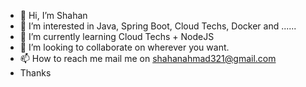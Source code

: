 - 👋 Hi, I’m Shahan
- 👀 I’m interested in Java, Spring Boot, Cloud Techs, Docker and ......
- 🌱 I’m currently learning Cloud Techs + NodeJS
- 💞️ I’m looking to collaborate on wherever you want.
- 📫 How to reach me mail me on shahanahmad321@gmail.com 
- Thanks 

<!---
Dhruvvvvv/Dhruvvvvv is a ✨ special ✨ repository because its `README.md` (this file) appears on your GitHub profile.
You can click the Preview link to take a look at your changes.
--->
